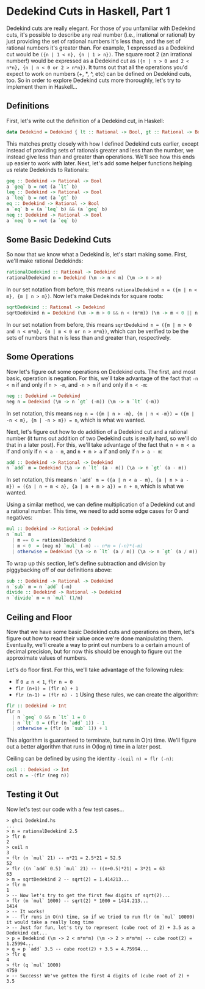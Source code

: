 # Dedekind Cuts in Haskell, Part 1
Dedekind cuts are really elegant.
For those of you unfamiliar with Dedekind cuts, it's possible to describe any real number (i.e., irrational or rational) by just providing the set of rational numbers it's less than, and the set of rational numbers it's greater than.
For example, 1 expressed as a Dedekind cut would be `({n | 1 < n}, {n | 1 > n})`.
The square root 2 (an irrational number!) would be expressed as a Dedekind cut as `({n | n > 0 and 2 < n*n}, {n | n < 0 or 2 > n*n})`.
It turns out that all the operations you'd expect to work on numbers (+, *, ^, etc) can be defined on Dedekind cuts, too.
So in order to explore Dedekind cuts more thoroughly, let's try to implement them in Haskell...
## Definitions
First, let's write out the definition of a Dedekind cut, in Haskell:
```Haskell
data Dedekind = Dedekind { lt :: Rational -> Bool, gt :: Rational -> Bool }
```
This matches pretty closely with how I defined Dedekind cuts earlier, except instead of providing sets of rationals greater and less than the number, we instead give less than and greater than operations.
We'll see how this ends up easier to work with later.
Next, let's add some helper functions helping us relate Dedekinds to Rationals:
```Haskell
geq :: Dedekind -> Rational -> Bool
a `geq` b = not (a `lt` b)
leq :: Dedekind -> Rational -> Bool
a `leq` b = not (a `gt` b)
eq :: Dedekind -> Rational -> Bool
a `eq` b = (a `leq` b) && (a `geq` b)
neq :: Dedekind -> Rational -> Bool
a `neq` b = not (a `eq` b)
```

## Some Basic Dedekind Cuts
So now that we know what a Dedekind is, let's start making some.
First, we'll make rational Dedekinds:
```Haskell
rationalDedekind :: Rational -> Dedekind
rationalDedekind n = Dedekind (\m -> n < m) (\m -> n > m)
```
In our set notation from before, this means `rationalDedekind n = ({m | n < m}, {m | n > m})`.
Now let's make Dedekinds for square roots:
```Haskell
sqrtDedekind :: Rational -> Dedekind
sqrtDedekind n = Dedekind (\m -> m > 0 && n < (m*m)) (\m -> m < 0 || n > (m*m))
```
In our set notation from before, this means `sqrtDedekind n = ({m | m > 0 and n < m*m}, {m | m < 0 or n > m*m})`,
which can be verified to be the sets of numbers that n is less than and greater than, respectively.

## Some Operations
Now let's figure out some operations on Dedekind cuts.
The first, and most basic, operation is negation.
For this, we'll take advantage of the fact that `-n < m` if and only if `n > -m`, and `-n > m` if and only if `n < -m`:
```Haskell
neg :: Dedekind -> Dedekind
neg n = Dedekind (\m -> n `gt` (-m)) (\m -> n `lt` (-m))
```
In set notation, this means `neg n = ({m | n > -m}, {m | n < -m}) = ({m | -n < m}, {m | -n > m}) = n`, which is what we wanted.

Next, let's figure out how to do addition of a Dedekind cut and a rational number
(it turns out addition of two Dedekind cuts is really hard, so we'll do that in a later post).
For this, we'll take advantage of the fact that `n + m < a` if and only if `n < a - m`, and `n + m > a` if and only if `n > a - m`:
```Haskell
add :: Dedekind -> Rational -> Dedekind
n `add` m = Dedekind (\a -> n `lt` (a - m)) (\a -> n `gt` (a - m))
```
In set notation, this means ```n `add` m = ({a | n < a - m}, {a | n > a - m}) = ({a | n + m < a}, {a | n + m > a}) = n + m```, which is what we wanted.

Using a similar method, we can define multiplication of a Dedekind cut and a rational number.
This time, we need to add some edge cases for 0 and negatives:
```Haskell
mul :: Dedekind -> Rational -> Dedekind
n `mul` m
  | m == 0 = rationalDedekind 0
  | m < 0  = (neg n) `mul` (-m) -- n*m = (-n)*(-m)
  | otherwise = Dedekind (\a -> n `lt` (a / m)) (\a -> n `gt` (a / m)) -- ({a | n < a/m}, {a | n > a/m}) = ({a | n*m < a}, {a | n*m > a}) = n*m
```

To wrap up this section, let's define subtraction and division by piggybacking off of our definitions above:
```Haskell
sub :: Dedekind -> Rational -> Dedekind
n `sub` m = n `add` (-m)
divide :: Dedekind -> Rational -> Dedekind
n `divide` m = n `mul` (1/m)
```

## Ceiling and Floor
Now that we have some basic Dedekind cuts and operations on them, let's figure out how to read their value once we're done manipulating them.
Eventually, we'll create a way to print out numbers to a certain amount of decimal precision, but for now this should be enough to figure out the approximate values of numbers.

Let's do floor first. For this, we'll take advantage of the following rules:
- If `0 ≤ n < 1`, `flr n = 0`
- `flr (n+1) = (flr n) + 1`
- `flr (n-1) = (flr n) - 1`
Using these rules, we can create the algorithm:
```Haskell
flr :: Dedekind -> Int
flr n
  | n `geq` 0 && n `lt` 1 = 0
  | n `lt` 0 = (flr (n `add` 1)) - 1
  | otherwise = (flr (n `sub` 1)) + 1
```
This algorithm is guaranteed to terminate, but runs in O(n) time. We'll figure out a better algorithm that runs in O(log n) time in a later post.

Ceiling can be defined by using the identity `-(ceil n) = flr (-n)`:
```Haskell
ceil :: Dedekind -> Int
ceil n = -(flr (neg n))
```

## Testing it Out
Now let's test our code with a few test cases...
```
> ghci Dedekind.hs
...
> n = rationalDedekind 2.5
> flr n
2
> ceil n
3
> flr (n `mul` 21) -- n*21 = 2.5*21 = 52.5
52
> flr ((n `add` 0.5) `mul` 21) -- ((n+0.5)*21) = 3*21 = 63
63
> m = sqrtDedekind 2 -- sqrt(2) = 1.414213...
> flr m
1
> -- Now let's try to get the first few digits of sqrt(2)...
> flr (m `mul` 1000) -- sqrt(2) * 1000 = 1414.213...
1414
> -- It works!
> -- flr runs in O(n) time, so if we tried to run flr (m `mul` 10000) it would take a really long time
> -- Just for fun, let's try to represent (cube root of 2) + 3.5 as a Dedekind cut...
> p = Dedekind (\m -> 2 < m*m*m) (\m -> 2 > m*m*m) -- cube root(2) = 1.25994...
> q = p `add` 3.5 -- cube root(2) + 3.5 = 4.75994...
> flr q
4
> flr (q `mul` 1000)
4759
> -- Success! We've gotten the first 4 digits of (cube root of 2) + 3.5
```
